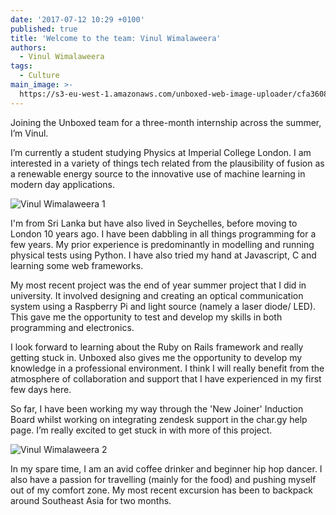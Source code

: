 ```yaml
---
date: '2017-07-12 10:29 +0100'
published: true
title: 'Welcome to the team: Vinul Wimalaweera'
authors:
  - Vinul Wimalaweera
tags:
  - Culture
main_image: >-
  https://s3-eu-west-1.amazonaws.com/unboxed-web-image-uploader/cfa3608dba9e4b4d26275957e451e449.png
---
```

Joining the Unboxed team for a three-month internship across the summer, I’m Vinul.<br/>

I’m currently a student studying Physics at Imperial College London. I am interested in a variety of things tech related from the plausibility of fusion as a renewable energy source to the innovative use of machine learning in modern day applications.<br/>

![Vinul Wimalaweera 1](https://s3-eu-west-1.amazonaws.com/unboxed-web-image-uploader/5293f5fa46718289f39d37f633e8f3ed.png)

I'm from Sri Lanka but have also lived in Seychelles, before moving to London 10 years ago. I have been dabbling in all things programming for a few years. My prior experience is predominantly in modelling and running physical tests using Python. I have also tried my hand at Javascript, C and learning some web frameworks.<br/>

My most recent project was the end of year summer project that I did in university. It involved designing and creating an optical communication system using a Raspberry Pi and light source (namely a laser diode/ LED). This gave me the opportunity to test and develop my skills in both programming and electronics.<br/>

I look forward to learning about the Ruby on Rails framework and really getting stuck in. Unboxed also gives me the opportunity to develop my knowledge in a professional environment. I think I will really benefit from the atmosphere of collaboration and support that I have experienced in my first few days here.<br/>

So far, I have been working my way through the 'New Joiner' Induction Board whilst working on integrating zendesk support in the char.gy help page. I’m really excited to get stuck in with more of this project.<br/>

![Vinul Wimalaweera 2](https://s3-eu-west-1.amazonaws.com/unboxed-web-image-uploader/47d955f27598438e149469fe2fefe5dd.png)

In my spare time, I am an avid coffee drinker and beginner hip hop dancer. I also have a passion for travelling (mainly for the food) and pushing myself out of my comfort zone. My most recent excursion has been to backpack around Southeast Asia for two months.
